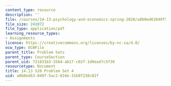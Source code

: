 ```yaml
---
content_type: resource
description: ''
file: /courses/14-13-psychology-and-economics-spring-2020/a0b0ed63849f5ac2024e31b0f238c82f_MIT14_13s20_pset4.pdf
file_size: 241072
file_type: application/pdf
learning_resource_types:
- Assignments
license: https://creativecommons.org/licenses/by-nc-sa/4.0/
ocw_type: OCWFile
parent_title: Problem Sets
parent_type: CourseSection
parent_uid: 731831b3-3564-ab17-c02f-1d9ead7c5f30
resourcetype: Document
title: 14.13 S20 Problem Set 4
uid: a0b0ed63-849f-5ac2-024e-31b0f238c82f
---
```


